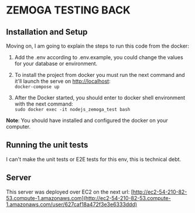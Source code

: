 # ZEMOGA TESTING BACK

## Installation and Setup

Moving on, I am going to explain the steps to run this code from the docker:

1. Add the .env according to .env.example, you could change the values for your database or environment.

2. To install the project from docker you must run the next command and it'll launch the serve on [http://localhost](http://localhost):<br/>
   `docker-compose up`

3. After the Docker started, you should enter to docker shell environment with the next command:<br/>
   `sudo docker exec -it nodejs_zemoga_test bash`



**Note**: You should have installed and configured the docker on your computer.

## Running the unit tests

I can't make the unit tests or E2E tests for this env, this is technical debt.

## Server

This server was deployed over EC2 on the next url: [http://ec2-54-210-82-53.compute-1.amazonaws.com](http://ec2-54-210-82-53.compute-1.amazonaws.com/user/627caf18a472f3e3e6333ddd)